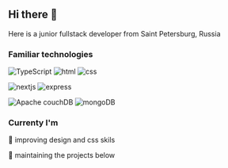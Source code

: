 ## Hi there 👋

Here is a junior fullstack developer from Saint Petersburg, Russia

### Familiar technologies

![TypeScript](https://img.shields.io/badge/TypeScript-%23052C6E%09%09?style=for-the-badge&logo=typescript) ![html](https://img.shields.io/badge/html-%236A001E%09%09%09?style=for-the-badge&logo=html5) ![css](https://img.shields.io/badge/css-%233F0060%09?style=for-the-badge&logo=css3) 

![nextjs](https://img.shields.io/badge/next-%23173732%09?style=for-the-badge&logo=nextdotjs) ![express](https://img.shields.io/badge/express-%23574024%09?style=for-the-badge&logo=express)

![Apache couchDB](https://img.shields.io/badge/couchDB-%23572524%09%09?style=for-the-badge&logo=apachecouchdb) ![mongoDB](https://img.shields.io/badge/mongoDB-%23092914%09?style=for-the-badge&logo=mongodb)

### Currenty I'm

🎨 improving design and css skils

🤝 maintaining the projects below

